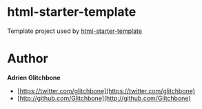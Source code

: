 html-starter-template
=====================

Template project used by [html-starter-template](https://github.com/Glitchbone/html-starter-template)

Author
======

**Adrien Glitchbone**

+ [https://twitter.com/glitchbone](https://twitter.com/glitchbone)
+ [http://github.com/Glitchbone](http://github.com/Glitchbone)